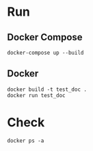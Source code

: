 # Run
## Docker Compose
```
docker-compose up --build
```

## Docker
```
docker build -t test_doc .
docker run test_doc
```

# Check
```
docker ps -a
```

